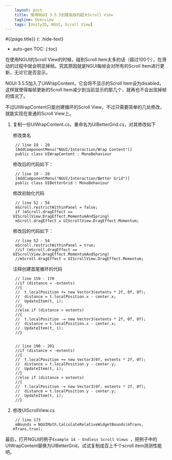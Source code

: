 ```yaml
---
    layout: post
    title: 使用NGUI 3.5.5创建高效的超大Scroll View
    tagline: Overview
    tags: [Unity3D, NGUI, Scroll View]
---
```

#{{page.title}} {: .hide-text}
* auto-gen TOC:
{:toc}

在使用NGUI的Scroll View的时候，碰到Scroll Item太多的话（超过100个），在滑动的过程中就会明显掉帧。究其原因就是NGUI每帧会对所有的Scroll Item进行更新，无论它是否显示。

NGUI 3.5.5加入了UIWrapContent，它会将不显示的Scroll Item设为disabled，这样就使得每帧更新的Scroll Item减少到当前显示的那几个，就再也不会出现掉帧的情况了。

不过UIWrapContent只能创建循环的Scroll View，不过只需要简单的几处修改，就能实现在普通的Scroll View上。

1. 复制一份UIWrapContent.cs，重命名为UIBetterGrid.cs，对其修改如下


    修改类名
		
		// line 19 - 20
		[AddComponentMenu("NGUI/Interaction/Wrap Content")]
		public class UIWrapContent : MonoBehaviour



     修改后的代码如下：


		// line 19 - 20
		[AddComponentMenu("NGUI/Interaction/Better Grid")]
		public class UIBetterGrid : MonoBehaviour



     修改初始化代码 
 
		// line 52 - 54
		mScroll.restrictWithinPanel = false;
		if (mScroll.dragEffect == UIScrollView.DragEffect.MomentumAndSpring)
		mScroll.dragEffect = UIScrollView.DragEffect.Momentum;


    
    修改后的代码如下：


		// line 52 - 54
		mScroll.restrictWithinPanel = true;
		//if (mScroll.dragEffect == UIScrollView.DragEffect.MomentumAndSpring)
		//mScroll.dragEffect = UIScrollView.DragEffect.Momentum;

	
     
     注释创建首尾循环的代码


		// line 159 - 170
		//if (distance < -extents)
		//{
		//	t.localPosition += new Vector3(extents * 2f, 0f, 0f);
		//	distance = t.localPosition.x - center.x;
		//	UpdateItem(t, i);
		//}
		//else if (distance > extents)
		//{
		//	t.localPosition -= new Vector3(extents * 2f, 0f, 0f);
		//	distance = t.localPosition.x - center.x;
		//	UpdateItem(t, i);
		//}

		
		// line 190 - 201
		//if (distance < -extents)
		//{
		//	t.localPosition += new Vector3(0f, extents * 2f, 0f);
		//	distance = t.localPosition.y - center.y;
		//	UpdateItem(t, i);
		//}
		//else if (distance > extents)
		//{
		//	t.localPosition -= new Vector3(0f, extents * 2f, 0f);
		//	distance = t.localPosition.y - center.y;
		//	UpdateItem(t, i);
		//}

	

3. 修改UIScrollView.cs
	
		// line 173		
		mBounds = NGUIMath.CalculateRelativeWidgetBounds(mTrans, mTrans,true);  


最后，打开NGUI的例子`Example 14 - Endless Scroll Views `，把例子中的UIWrapContent替换为UIBetterGrid，试试复制成百上千个scroll item测测性能吧。